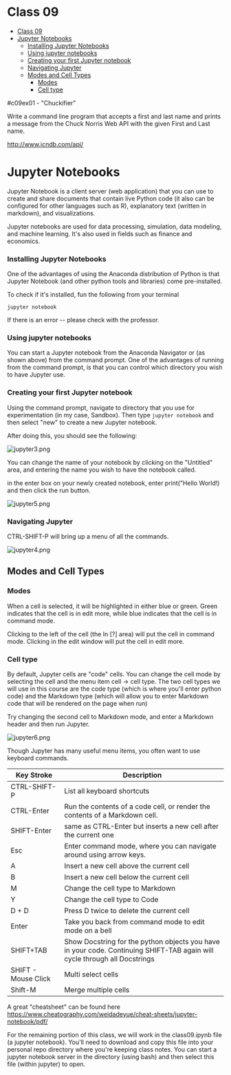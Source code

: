 # Class 09

- [Class 09](#class-09)
- [Jupyter Notebooks](#jupyter-notebooks)
    - [Installing Jupyter Notebooks](#installing-jupyter-notebooks)
    - [Using jupyter notebooks](#using-jupyter-notebooks)
    - [Creating your first Jupyter notebook](#creating-your-first-jupyter-notebook)
    - [Navigating Jupyter](#navigating-jupyter)
  - [Modes and Cell Types](#modes-and-cell-types)
    - [Modes](#modes)
    - [Cell type](#cell-type)

#c09ex01 - "Chuckifier"

Write a command line program that accepts a first and last name and prints a message from the Chuck Norris Web API with the given First and Last name. 

http://www.icndb.com/api/


# Jupyter Notebooks

Jupyter Notebook is a client server (web application) that you can use to create and share documents that contain live Python code (it also can be configured for other languages such as R), explanatory text (written in markdown), and visualizations.

Jupyter notebooks are used for data processing, simulation, data modeling, and machine learning. It's also used in fields such as finance and economics. 

### Installing Jupyter Notebooks

One of the advantages of using the Anaconda distribution of Python is that Jupyter Notebook (and other python tools and libraries) come pre-installed. 

To check if it's installed, fun the following from your terminal

```
jupyter notebook
```

If there is an error -- please check with the professor.


### Using jupyter notebooks

You can start a Jupyter notebook from the Anaconda Navigator or (as shown above) from the command prompt. One of the advantages of running from the command prompt, is that you can control which directory you wish to have Jupyter use. 

### Creating your first Jupyter notebook

Using the command prompt, navigate to directory that you use for experimentation (in my case, Sandbox). Then type `jupyter notebook` and then select "new" to create a new Jupyter notebook.

After doing this, you should see the following:

![jupyter3.png](./Images/jupyter3.png)


You can change the name of your notebook by clicking on the "Untitled" area, and entering the name you wish to have the notebook called.

in the enter box on your newly created notebook, enter print("Hello World!) and then click the run button.

![jupyter5.png](./Images/jupyter5.png)

### Navigating Jupyter

CTRL-SHIFT-P will bring up a menu of all the commands.

![jupyter4.png](./Images/jupyter4.png)

## Modes and Cell Types

### Modes

When a cell is selected, it will be highlighted in either blue or green. Green indicates that the cell is in edit more, while blue indicates that the cell is in command mode.

Clicking to the left of the cell (the In [?] area) will put the cell in command mode. Clicking in the edit window will put the cell in edit more.

### Cell type

By default, Jupyter cells are "code" cells. You can change the cell mode by selecting the cell and the menu item cell -> cell type. The two cell types we will use in this course are the code type (which is where you'll enter python code) and the Markdown type (which will allow you to enter Markdown code that will be rendered on the page when run)

Try changing the second cell to Markdown mode, and enter a Markdown header and then run Jupyter.

![jupyter6.png](./Images/jupyter6.png)

Though Jupyter has many useful menu items, you often want to use keyboard commands.

| Key Stroke | Description
|----|----|
| CTRL-SHIFT-P | List all keyboard shortcuts |
CTRL-Enter | Run the contents of a code cell, or render the contents of a Markdown cell. |
|SHIFT-Enter| same as CTRL-Enter but inserts a new cell after the current one |
| Esc|Enter command mode, where you can navigate around using arrow keys.|
| A | Insert a new cell above the current cell|
| B | Insert a new cell below the current cell|
| M | Change the cell type to Markdown |
| Y | Change the cell type to Code |
|D + D| Press D twice to delete the current cell|
|Enter|Take you back from command mode to edit mode on a bell|
| SHIFT+TAB|Show Docstring for the python objects you have in your code. Continuing SHIFT-TAB again will cycle through all Docstrings|
| SHIFT - Mouse Click | Multi select cells |
|Shift-M|Merge multiple cells|

A great "cheatsheet" can be found here https://www.cheatography.com/weidadeyue/cheat-sheets/jupyter-notebook/pdf/


For the remaining portion of this class, we will work in the class09.ipynb file (a jupyter notebook). You'll need to download and copy this file into your personal repo directory where you're keeping class notes. You can start a jupyter notebook server in the directory (using bash) and then select this file (within jupyter) to open.